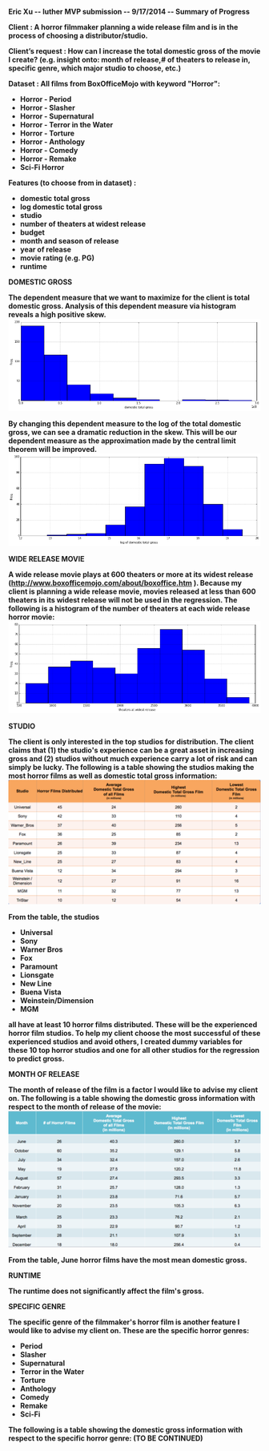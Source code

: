 <b>Eric Xu -- luther MVP submission -- 9/17/2014 -- Summary of Progress<b>

Client : A horror filmmaker planning a wide release film and is in the process of choosing a distributor/studio.

Client’s request :  How can I increase the total domestic gross of the movie I create? (e.g. insight onto: month of release,# of theaters to release in, specific genre, which major studio to choose, etc.)

Dataset : All films from BoxOfficeMojo with keyword "Horror":

  - Horror - Period
  - Horror - Slasher
  - Horror - Supernatural
  - Horror - Terror in the Water
  - Horror - Torture
  - Horror - Anthology
  - Horror - Comedy
  - Horror - Remake
  - Sci-Fi Horror

Features (to choose from in dataset) : 

  - domestic total gross 
  - log domestic total gross
  - studio
  - number of theaters at widest release
  - budget
  - month and season of release
  - year of release
  - movie rating (e.g. PG)
  - runtime


DOMESTIC GROSS

The dependent measure that we want to maximize for the client is total domestic gross.  Analysis of this dependent measure via histogram reveals a high positive skew.  
![](./img/dtgHist.png)  
  
By changing this dependent measure to the log of the total domestic gross, we can see a dramatic reduction in the skew.  This will be our dependent measure as the approximation made by the central limit theorem will be improved.
![](./img/dtgLogHist.png)

WIDE RELEASE MOVIE

A wide release movie plays at 600 theaters or more at its widest release (http://www.boxofficemojo.com/about/boxoffice.htm ).  Because my client is planning a wide release movie, movies released at less than 600 theaters in its widest release will not be used in the regression. The following is a histogram of the number of theaters at each wide release horror movie:
![](./img/TheaterNumberHist.png)

STUDIO

The client is only interested in the top studios for distribution.  The client claims that (1) the studio's experience can be a great asset in increasing gross and (2) studios without much experience carry a lot of risk and can simply be lucky.  The following is a table showing the studios making the most horror films as well as domestic total gross information:
![](./img/Studio_Table.png)


From the table, the studios 
- Universal
- Sony
- Warner Bros
- Fox
- Paramount
- Lionsgate
- New Line
- Buena Vista
- Weinstein/Dimension
- MGM 


all have at least 10 horror films distributed.  These will be the experienced horror film studios.  To help my client choose the most successful of these experienced studios and avoid others, I created dummy variables for these 10 top horror studios and one for all other studios for the regression to predict gross. 

MONTH OF RELEASE

The month of release of the film is a factor I would like to advise my client on.  The following is a table showing the domestic gross information with respect to the month of release of the movie:
![](./img/Month_Table.png)

From the table, June horror films have the most mean domestic gross.


RUNTIME

The runtime does not significantly affect the film's gross.


SPECIFIC GENRE

The specific genre of the filmmaker's horror film is another feature I would like to advise my client on.  These are the specific horror genres:
  - Period
  - Slasher
  - Supernatural
  - Terror in the Water
  - Torture
  - Anthology
  - Comedy
  - Remake
  - Sci-Fi


The following is a table showing the domestic gross information with respect to the specific horror genre: (TO BE CONTINUED)

